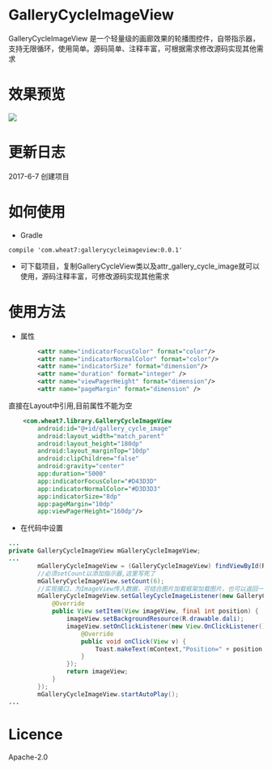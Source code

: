 # GalleryCycleImageView
GalleryCycleImageView 是一个轻量级的画廊效果的轮播图控件，自带指示器，支持无限循环，使用简单。源码简单、注释丰富，可根据需求修改源码实现其他需求
# 效果预览
![](http://ogzwf5uv0.bkt.clouddn.com/zeroltezcMMB29Kwheat706072017114609.gif)
# 更新日志
2017-6-7 创建项目
# 如何使用
* Gradle
```
compile 'com.wheat7:gallerycycleimageview:0.0.1'
```
* 可下载项目，复制GalleryCycleView类以及attr_gallery_cycle_image就可以使用，源码注释丰富，可修改源码实现其他需求

# 使用方法
* 属性
```xml
        <attr name="indicatorFocusColor" format="color"/>
        <attr name="indicatorNormalColor" format="color"/>
        <attr name="indicatorSize" format="dimension"/>
        <attr name="duration" format="integer" />
        <attr name="viewPagerHeight" format="dimension"/>
        <attr name="pageMargin" format="dimension" />
```
直接在Layout中引用,目前属性不能为空
```xml
    <com.wheat7.library.GalleryCycleImageView
        android:id="@+id/gallery_cycle_image"
        android:layout_width="match_parent"
        android:layout_height="180dp"
        android:layout_marginTop="10dp"
        android:clipChildren="false"
        android:gravity="center"
        app:duration="5000"
        app:indicatorFocusColor="#D43D3D"
        app:indicatorNormalColor="#D3D3D3"
        app:indicatorSize="8dp"
        app:pageMargin="10dp"
        app:viewPagerHeight="160dp"/>
```

* 在代码中设置
```Java
...
private GalleryCycleImageView mGalleryCycleImageView;
...
        mGalleryCycleImageView = (GalleryCycleImageView) findViewById(R.id.gallery_cycle_image);
        //必须setCount以添加指示器,这里写死了
        mGalleryCycleImageView.setCount(6);
        //实现接口，为ImageView传入数据，可结合图片加载框架加载图片，也可以返回一个自定义的View，自由实现
        mGalleryCycleImageView.setGalleyCycleImageListener(new GalleryCycleImageView.GalleyCycleImageListener() {
            @Override
            public View setItem(View imageView, final int position) {
                imageView.setBackgroundResource(R.drawable.dali);
                imageView.setOnClickListener(new View.OnClickListener() {
                    @Override
                    public void onClick(View v) {
                        Toast.makeText(mContext,"Position=" + position,Toast.LENGTH_SHORT).show();
                    }
                });
                return imageView;
            }
        });
        mGalleryCycleImageView.startAutoPlay();
...
```

# Licence
Apache-2.0

